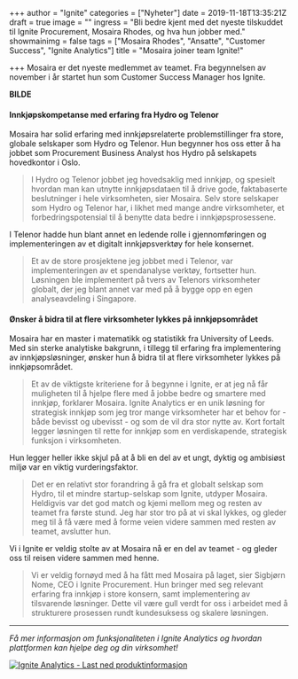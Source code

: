 +++
author = "Ignite"
categories = ["Nyheter"]
date = 2019-11-18T13:35:21Z
draft = true
image = ""
ingress = "Bli bedre kjent med det nyeste tilskuddet til Ignite Procurement, Mosaira Rhodes, og hva hun jobber med."
showmainimg = false
tags = ["Mosaira Rhodes", "Ansatte", "Customer Success", "Ignite Analytics"]
title = "Mosaira joiner team Ignite!"

+++
Mosaira er det nyeste medlemmet av teamet. Fra begynnelsen av november i år startet hun som Customer Success Manager hos Ignite.

**BILDE**

#### Innkjøpskompetanse med erfaring fra Hydro og Telenor

Mosaira har solid erfaring med innkjøpsrelaterte problemstillinger fra store, globale selskaper som Hydro og Telenor. Hun begynner hos oss etter å ha jobbet som Procurement Business Analyst hos Hydro på selskapets hovedkontor i Oslo.

> I Hydro og Telenor jobbet jeg hovedsaklig med innkjøp, og spesielt hvordan man kan utnytte innkjøpsdataen til å drive gode, faktabaserte beslutninger i hele virksomheten, sier Mosaira. Selv store selskaper som Hydro og Telenor har, i likhet med mange andre virksomheter, et forbedringspotensial til å benytte data bedre i innkjøpsprosessene.

I Telenor hadde hun blant annet en ledende rolle i gjennomføringen og implementeringen av et digitalt innkjøpsverktøy for hele konsernet.

> Et av de store prosjektene jeg jobbet med i Telenor, var implementeringen av et spendanalyse verktøy, fortsetter hun. Løsningen ble implementert på tvers av Telenors virksomheter globalt, der jeg blant annet var med på å bygge opp en egen analyseavdeling i Singapore.

#### Ønsker å bidra til at flere virksomheter lykkes på innkjøpsområdet

Mosaira har en master i matematikk og statistikk fra University of Leeds. Med sin sterke analytiske bakgrunn, i tillegg til erfaring fra implementering av innkjøpsløsninger, ønsker hun å bidra til at flere virksomheter lykkes på innkjøpsområdet.

> Et av de viktigste kriteriene for å begynne i Ignite, er at jeg nå får muligheten til å hjelpe flere med å jobbe bedre og smartere med innkjøp, forklarer Mosaira. Ignite Analytics er en unik løsning for strategisk innkjøp som jeg tror mange virksomheter har et behov for - både bevisst og ubevisst - og som de vil dra stor nytte av. Kort fortalt legger løsningen til rette for innkjøp som en verdiskapende, strategisk funksjon i virksomheten.

Hun legger heller ikke skjul på at å bli en del av et ungt, dyktig og ambisiøst miljø var en viktig vurderingsfaktor.

> Det er en relativt stor forandring å gå fra et globalt selskap som Hydro, til et mindre startup-selskap som Ignite, utdyper Mosaira. Heldigvis var det god match og kjemi mellom meg og resten av teamet fra første stund. Jeg har stor tro på at vi skal lykkes, og gleder meg til å få være med å forme veien videre sammen med resten av teamet, avslutter hun.

Vi i Ignite er veldig stolte av at Mosaira nå er en del av teamet - og gleder oss til reisen videre sammen med henne.

> Vi er veldig fornøyd med å ha fått med Mosaira på laget, sier Sigbjørn Nome, CEO i Ignite Procurement. Hun bringer med seg relevant erfaring fra innkjøp i store konsern, samt implementering av tilsvarende løsninger. Dette vil være gull verdt for oss i arbeidet med å strukturere prosessen rundt kundesuksess og skalere løsningen.

***

_Få mer informasjon om funksjonaliteten i Ignite Analytics og hvordan plattformen kan hjelpe deg og din virksomhet!_

[![](https://www.ignite.no/images/Last%20ned%20produktinfo%20-%201200%20x100.png "Ignite Analytics - Last ned produktinformasjon")](https://www.ignite.no/ignite-analytics/produktinformasjon/ "Ignite Analytics - Last ned produktinformasjon")